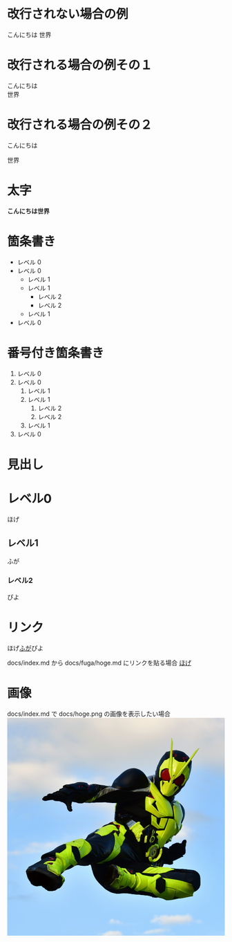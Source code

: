 # 改行されない場合の例

こんにちは
世界

# 改行される場合の例その１

こんにちは  
世界

# 改行される場合の例その２

こんにちは

世界

# 太字

**こんにちは世界**

# 箇条書き

- レベル 0
- レベル 0
  - レベル 1
  - レベル 1
    - レベル 2
    - レベル 2
  - レベル 1
- レベル 0

# 番号付き箇条書き

1. レベル 0
1. レベル 0
   1. レベル 1
   1. レベル 1
      1. レベル 2
      1. レベル 2
   1. レベル 1
1. レベル 0

# 見出し
# レベル0

ほげ

## レベル1

ふが

### レベル2

ぴよ

# リンク

ほげ[ふが](https://github.com/)ぴよ

docs/index.md から docs/fuga/hoge.md にリンクを貼る場合
[ほげ](./fuga/hoge.md)

# 画像

docs/index.md で docs/hoge.png の画像を表示したい場合
![ほげ](./01.jpeg)
